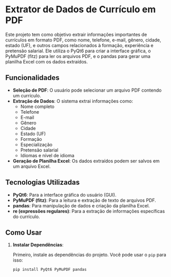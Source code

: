 # Extrator de Dados de Currículo em PDF

Este projeto tem como objetivo extrair informações importantes de currículos em formato PDF, como nome, telefone, e-mail, gênero, cidade, estado (UF), e outros campos relacionados à formação, experiência e pretensão salarial. Ele utiliza o PyQt6 para criar a interface gráfica, o PyMuPDF (fitz) para ler os arquivos PDF, e o pandas para gerar uma planilha Excel com os dados extraídos.

## Funcionalidades

- **Seleção de PDF**: O usuário pode selecionar um arquivo PDF contendo um currículo.
- **Extração de Dados**: O sistema extrai informações como:
  - Nome completo
  - Telefone
  - E-mail
  - Gênero
  - Cidade
  - Estado (UF)
  - Formação
  - Especialização
  - Pretensão salarial
  - Idiomas e nível de idioma
- **Geração de Planilha Excel**: Os dados extraídos podem ser salvos em um arquivo Excel.

## Tecnologias Utilizadas

- **PyQt6**: Para a interface gráfica do usuário (GUI).
- **PyMuPDF (fitz)**: Para a leitura e extração de texto de arquivos PDF.
- **pandas**: Para manipulação de dados e criação da planilha Excel.
- **re (expressões regulares)**: Para a extração de informações específicas do currículo.

## Como Usar

1. **Instalar Dependências**:

   Primeiro, instale as dependências do projeto. Você pode usar o `pip` para isso:

   ```bash
   pip install PyQt6 PyMuPDF pandas
